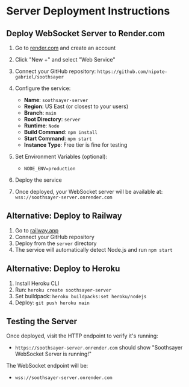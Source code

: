 # Server Deployment Instructions

## Deploy WebSocket Server to Render.com

1. Go to [render.com](https://render.com) and create an account
2. Click "New +" and select "Web Service"
3. Connect your GitHub repository: `https://github.com/nipote-gabriel/soothsayer`
4. Configure the service:
   - **Name**: `soothsayer-server`
   - **Region**: US East (or closest to your users)
   - **Branch**: `main`
   - **Root Directory**: `server`
   - **Runtime**: `Node`
   - **Build Command**: `npm install`
   - **Start Command**: `npm start`
   - **Instance Type**: Free tier is fine for testing

5. Set Environment Variables (optional):
   - `NODE_ENV=production`

6. Deploy the service
7. Once deployed, your WebSocket server will be available at:
   `wss://soothsayer-server.onrender.com`

## Alternative: Deploy to Railway

1. Go to [railway.app](https://railway.app)
2. Connect your GitHub repository
3. Deploy from the `server` directory
4. The service will automatically detect Node.js and run `npm start`

## Alternative: Deploy to Heroku

1. Install Heroku CLI
2. Run: `heroku create soothsayer-server`
3. Set buildpack: `heroku buildpacks:set heroku/nodejs`
4. Deploy: `git push heroku main`

## Testing the Server

Once deployed, visit the HTTP endpoint to verify it's running:
- `https://soothsayer-server.onrender.com` should show "Soothsayer WebSocket Server is running!"

The WebSocket endpoint will be:
- `wss://soothsayer-server.onrender.com`